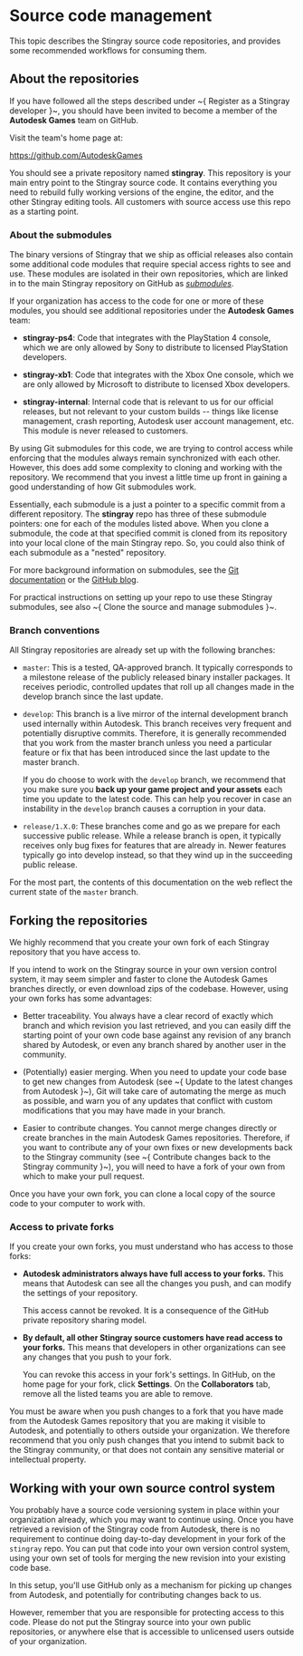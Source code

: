 # Source code management

This topic describes the Stingray source code repositories, and provides some recommended workflows for consuming them.

## About the repositories

If you have followed all the steps described under ~{ Register as a Stingray developer }~, you should have been invited to become a member of the **Autodesk Games** team on GitHub.

Visit the team's home page at:

<https://github.com/AutodeskGames>

You should see a private repository named **stingray**. This repository is your main entry point to the Stingray source code. It contains everything you need to rebuild fully working versions of the engine, the editor, and the other Stingray editing tools. All customers with source access use this repo as a starting point.

### About the submodules

The binary versions of Stingray that we ship as official releases also contain some additional code modules that require special access rights to see and use. These modules are isolated in their own repositories, which are linked in to the main Stingray repository on GitHub as *[submodules](https://git-scm.com/book/en/v2/Git-Tools-Submodules)*.

If your organization has access to the code for one or more of these modules, you should see additional repositories under the **Autodesk Games** team:

-   **stingray-ps4**: Code that integrates with the PlayStation 4 console, which we are only allowed by Sony to distribute to licensed PlayStation developers.

-   **stingray-xb1**: Code that integrates with the Xbox One console, which we are only allowed by Microsoft to distribute to licensed Xbox developers.

-   **stingray-internal**: Internal code that is relevant to us for our official releases, but not relevant to your custom builds -- things like license management, crash reporting, Autodesk user account management, etc. This module is never released to customers.

By using Git submodules for this code, we are trying to control access while enforcing that the modules always remain synchronized with each other. However, this does add some complexity to cloning and working with the repository. We recommend that you invest a little time up front in gaining a good understanding of how Git submodules work.

Essentially, each submodule is a just a pointer to a specific commit from a different repository. The **stingray** repo has three of these submodule pointers: one for each of the modules listed above. When you clone a submodule, the code at that specified commit is cloned from its repository into your local clone of the main Stingray repo. So, you could also think of each submodule as a "nested" repository.

For more background information on submodules, see the [Git documentation](https://git-scm.com/book/en/v2/Git-Tools-Submodules) or the [GitHub blog](https://github.com/blog/2104-working-with-submodules).

For practical instructions on setting up your repo to use these Stingray submodules, see also ~{ Clone the source and manage submodules }~.

### Branch conventions

All Stingray repositories are already set up with the following branches:

-   `master`: This is a tested, QA-approved branch. It typically corresponds to a milestone release of the publicly released binary installer packages. It receives periodic, controlled updates that roll up all changes made in the develop branch since the last update.

-   `develop`: This branch is a live mirror of the internal development branch used internally within Autodesk. This branch receives very frequent and potentially disruptive commits. Therefore, it is generally recommended that you work from the master branch unless you need a particular feature or fix that has been introduced since the last update to the master branch.

    If you do choose to work with the `develop` branch, we recommend that you make sure you **back up your game project and your assets** each time you update to the latest code. This can help you recover in case an instability in the `develop` branch causes a corruption in your data.

-   `release/1.X.0`: These branches come and go as we prepare for each successive public release. While a release branch is open, it typically receives only bug fixes for features that are already in. Newer features typically go into develop instead, so that they wind up in the succeeding public release.

For the most part, the contents of this documentation on the web reflect the current state of the `master` branch.

## Forking the repositories

We highly recommend that you create your own fork of each Stingray repository that you have access to.

If you intend to work on the Stingray source in your own version control system, it may seem simpler and faster to clone the Autodesk Games branches directly, or even download zips of the codebase. However, using your own forks has some advantages:

-	Better traceability. You always have a clear record of exactly which branch and which revision you last retrieved, and you can easily diff the starting point of your own code base against any revision of any branch shared by Autodesk, or even any branch shared by another user in the community.

-	(Potentially) easier merging. When you need to update your code base to get new changes from Autodesk (see ~{ Update to the latest changes from Autodesk }~), Git will take care of automating the merge as much as possible, and warn you of any updates that conflict with custom modifications that you may have made in your branch.

-	Easier to contribute changes. You cannot merge changes directly or create branches in the main Autodesk Games repositories. Therefore, if you want to contribute any of your own fixes or new developments back to the Stingray community (see ~{ Contribute changes back to the Stingray community
 }~), you will need to have a fork of your own from which to make your pull request.

Once you have your own fork, you can clone a local copy of the source code to your computer to work with.

### Access to private forks

If you create your own forks, you must understand who has access to those forks:

-	**Autodesk administrators always have full access to your forks.** This means that Autodesk can see all the changes you push, and can modify the settings of your repository.

	This access cannot be revoked. It is a consequence of the GitHub private repository sharing model.

-	**By default, all other Stingray source customers have read access to your forks.** This means that developers in other organizations can see any changes that you push to your fork.

	You can revoke this access in your fork's settings. In GitHub, on the home page for your fork, click **Settings**. On the **Collaborators** tab, remove all the listed teams you are able to remove.

You must be aware when you push changes to a fork that you have made from the Autodesk Games repository that you are making it visible to Autodesk, and potentially to others outside your organization. We therefore recommend that you only push changes that you intend to submit back to the Stingray community, or that does not contain any sensitive material or intellectual property.

## Working with your own source control system

You probably have a source code versioning system in place within your organization already, which you may want to continue using. Once you have retrieved a revision of the Stingray code from Autodesk, there is no requirement to continue doing day-to-day development in your fork of the `stingray` repo. You can put that code into your own version control system, using your own set of tools for merging the new revision into your existing code base.

In this setup, you'll use GitHub only as a mechanism for picking up changes from Autodesk, and potentially for contributing changes back to us.

However, remember that you are responsible for protecting access to this code. Please do not put the Stingray source into your own public repositories, or anywhere else that is accessible to unlicensed users outside of your organization.
